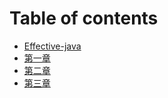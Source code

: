# Table of contents

* [Effective-java](README.md)
* [第一章](di-yi-zhang.md)
* [第二章](di-er-zhang.md)
* [第三章](di-san-zhang.md)

